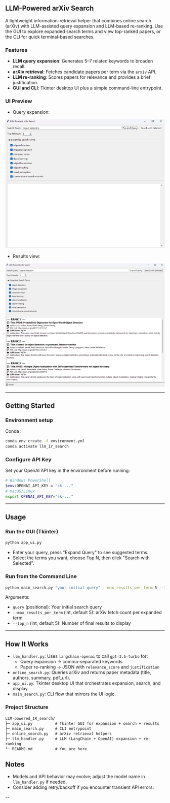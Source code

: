 ## LLM-Powered arXiv Search

A lightweight information-retrieval helper that combines online search (arXiv) with LLM-assisted query expansion and LLM-based re-ranking. Use the GUI to explore expanded search terms and view top-ranked papers, or the CLI for quick terminal-based searches.

### Features
- **LLM query expansion**: Generates 5–7 related keywords to broaden recall.
- **arXiv retrieval**: Fetches candidate papers per term via the `arxiv` API.
- **LLM re-ranking**: Scores papers for relevance and provides a brief justification.
- **GUI and CLI**: Tkinter desktop UI plus a simple command-line entrypoint.

### UI Preview
- Query expansion:

![Expand terms](asset/expend.png)

- Results view:

![Results ranking](asset/results.png)

---

## Getting Started

### Environment setup

Conda :
```bash
conda env create -f environment.yml
conda activate llm_ir_search
```


### Configure API Key
Set your OpenAI API key in the environment before running:
```bash
# Windows PowerShell
$env:OPENAI_API_KEY = "sk-..."
# macOS/Linux
export OPENAI_API_KEY="sk-..."
```

---

## Usage

### Run the GUI (Tkinter)
```bash
python app_ui.py
```
- Enter your query, press "Expand Query" to see suggested terms.
- Select the terms you want, choose Top N, then click "Search with Selected".

### Run from the Command Line
```bash
python main_search.py "your initial query" --max_results_per_term 5 --top_n 5
```
Arguments:
- `query` (positional): Your initial search query
- `--max_results_per_term` (int, default 5): arXiv fetch count per expanded term
- `--top_n` (int, default 5): Number of final results to display

---

## How It Works
- `llm_handler.py`: Uses `langchain-openai` to call `gpt-3.5-turbo` for:
  - Query expansion → comma-separated keywords
  - Paper re-ranking → JSON with `relevance_score` and `justification`
- `online_search.py`: Queries arXiv and returns paper metadata (title, authors, summary, pdf_url).
- `app_ui.py`: Tkinter desktop UI that orchestrates expansion, search, and display.
- `main_search.py`: CLI flow that mirrors the UI logic.

### Project Structure
```text
LLM-powered_IR_search/
├─ app_ui.py          # Tkinter GUI for expansion + search + results
├─ main_search.py     # CLI entrypoint
├─ online_search.py   # arXiv retrieval helpers
├─ llm_handler.py     # LLM (LangChain + OpenAI) expansion + re-ranking
└─ README.md          # You are here
```

## Notes
- Models and API behavior may evolve; adjust the model name in `llm_handler.py` if needed.
- Consider adding retry/backoff if you encounter transient API errors.

--
